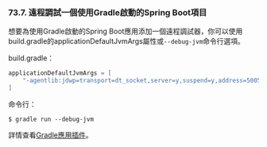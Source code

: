### 73.7. 遠程調試一個使用Gradle啟動的Spring Boot項目

想要為使用Gradle啟動的Spring Boot應用添加一個遠程調試器，你可以使用build.gradle的applicationDefaultJvmArgs屬性或`--debug-jvm`命令行選項。

build.gradle：
```gradle
applicationDefaultJvmArgs = [
    "-agentlib:jdwp=transport=dt_socket,server=y,suspend=y,address=5005"
]
```
命令行：
```shell
$ gradle run --debug-jvm
```
詳情查看[Gradle應用插件](http://www.gradle.org/docs/current/userguide/application_plugin.html)。

